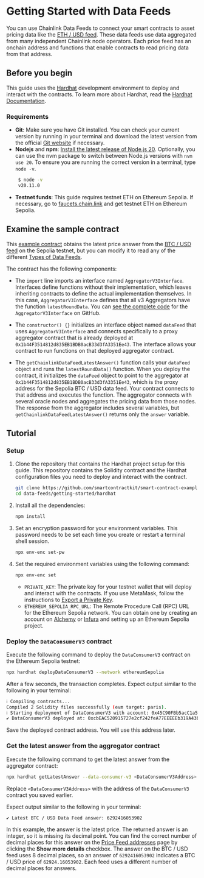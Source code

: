 # Getting Started with Data Feeds

You can use Chainlink Data Feeds to connect your smart contracts to asset pricing data like the [ETH / USD feed](https://data.chain.link/feeds/ethereum/mainnet/eth-usd). These data feeds use data aggregated from many independent Chainlink node operators. Each price feed has an onchain address and functions that enable contracts to read pricing data from that address.

## Before you begin

This guide uses the [Hardhat](https://hardhat.org/) development environment to deploy and interact with the contracts. To learn more about Hardhat, read the [Hardhat Documentation](https://hardhat.org/hardhat-runner/docs/getting-started).

### Requirements

- **Git**: Make sure you have Git installed. You can check your current version by running <CopyText text="git --version" code/> in your terminal and download the latest version from the official [Git website](https://git-scm.com/book/en/v2/Getting-Started-Installing-Git) if necessary.
- **Nodejs** and **npm**: [Install the latest release of Node.js 20](https://nodejs.org/en/download/). Optionally, you can use the nvm package to switch between Node.js versions with `nvm use 20`. To ensure you are running the correct version in a terminal, type `node -v`.
  ```bash
   $ node -v
   v20.11.0
  ```
- **Testnet funds**: This guide requires testnet ETH on Ethereum Sepolia. If necessary, go to [faucets.chain.link](https://faucets.chain.link/sepolia) and get testnet ETH on Ethereum Sepolia.

## Examine the sample contract

This [example contract](https://github.com/smartcontractkit/smart-contract-examples/blob/main/data-feeds/getting-started/hardhat/contracts/DataConsumerV3.sol) obtains the latest price answer from the [BTC / USD feed](https://docs.chain.link/data-feeds/price-feeds/addresses) on the Sepolia testnet, but you can modify it to read any of the different [Types of Data Feeds](https://docs.chain.link/data-feeds#types-of-data-feeds).

The contract has the following components:

- The `import` line imports an interface named `AggregatorV3Interface`. Interfaces define functions without their implementation, which leaves inheriting contracts to define the actual implementation themselves. In this case, `AggregatorV3Interface` defines that all v3 Aggregators have the function `latestRoundData`. You can [see the complete code](https://github.com/smartcontractkit/chainlink/blob/master/contracts/src/v0.8/shared/interfaces/AggregatorV3Interface.sol) for the `AggregatorV3Interface` on GitHub.

- The `constructor() {}` initializes an interface object named `dataFeed` that uses `AggregatorV3Interface` and connects specifically to a proxy aggregator contract that is already deployed at `0x1b44F3514812d835EB1BDB0acB33d3fA3351Ee43`. The interface allows your contract to run functions on that deployed aggregator contract.

- The `getChainlinkDataFeedLatestAnswer()` function calls your `dataFeed` object and runs the `latestRoundData()` function. When you deploy the contract, it initializes the `dataFeed` object to point to the aggregator at `0x1b44F3514812d835EB1BDB0acB33d3fA3351Ee43`, which is the proxy address for the Sepolia BTC / USD data feed. Your contract connects to that address and executes the function. The aggregator connects with several oracle nodes and aggregates the pricing data from those nodes. The response from the aggregator includes several variables, but `getChainlinkDataFeedLatestAnswer()` returns only the `answer` variable.

## Tutorial

### Setup

1. Clone the repository that contains the Hardhat project setup for this guide. This repository contains the Solidity contract and the Hardhat configuration files you need to deploy and interact with the contract.

   ```bash
   git clone https://github.com/smartcontractkit/smart-contract-examples.git
   cd data-feeds/getting-started/hardhat
   ```

1. Install all the dependencies:

   ```bash
   npm install
   ```

1. Set an encryption password for your environment variables. This password needs to be set each time you create or restart a terminal shell session.

   ```bash
   npx env-enc set-pw
   ```

1. Set the required environment variables using the following command:

   ```bash
   npx env-enc set
   ```

   - `PRIVATE_KEY`: The private key for your testnet wallet that will deploy and interact with the contracts. If you use MetaMask, follow the instructions to [Export a Private Key](https://support.metamask.io/hc/en-us/articles/360015289632-How-to-export-an-account-s-private-key).
   - `ETHEREUM_SEPOLIA_RPC_URL`: The Remote Procedure Call (RPC) URL for the Ethereum Sepolia network. You can obtain one by creating an account on [Alchemy](https://www.alchemy.com/) or [Infura](https://www.infura.io/) and setting up an Ethereum Sepolia project.

### Deploy the `DataConsumerV3` contract

Execute the following command to deploy the `DataConsumerV3` contract on the Ethereum Sepolia testnet:

```bash
npx hardhat deployDataConsumerV3 --network ethereumSepolia
```

After a few seconds, the transaction completes. Expect output similar to the following in your terminal:

```bash
ℹ Compiling contracts...
Compiled 2 Solidity files successfully (evm target: paris).
ℹ Starting deployment of DataConsumerV3 with account: 0x45C90FBb5acC1a5c156a401B56Fea55e69E7669d
✔ DataConsumerV3 deployed at: 0xcbEAC520915727e2cf242feA77EEEEEb319A43bB on ethereumSepolia
```

Save the deployed contract address. You will use this address later.

### Get the latest answer from the aggregator contract

Execute the following command to get the latest answer from the aggregator contract:

```bash
npx hardhat getLatestAnswer --data-consumer-v3 <DataConsumerV3Address> --network ethereumSepolia
```

Replace `<DataConsumerV3Address>` with the address of the `DataConsumerV3` contract you saved earlier.

Expect output similar to the following in your terminal:

```bash
✔ Latest BTC / USD Data Feed answer: 6292416053902
```

In this example, the answer is the latest price. The returned answer is an integer, so it is missing its decimal point. You can find the correct number of decimal places for this answer on the [Price Feed addresses](https://docs.chain.link/data-feeds/price-feeds/addresses) page by clicking the **Show more details** checkbox. The answer on the BTC / USD feed uses 8 decimal places, so an answer of `6292416053902` indicates a BTC / USD price of `62924.16053902`. Each feed uses a different number of decimal places for answers.
